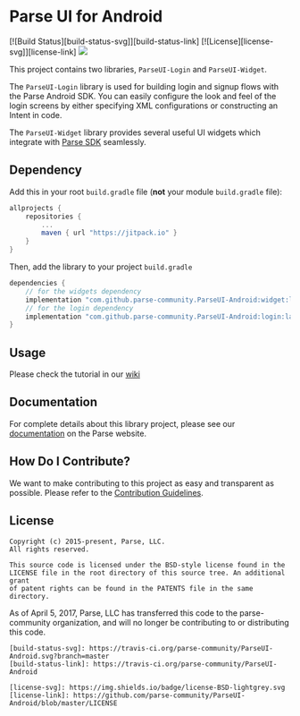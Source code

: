 # Parse UI for Android

[![Build Status][build-status-svg]][build-status-link]
[![License][license-svg]][license-link]
[![](https://jitpack.io/v/parse-community/ParseUI-Android.svg)](https://jitpack.io/#parse-community/ParseUI-Android)

This project contains two libraries, `ParseUI-Login` and `ParseUI-Widget`.

The `ParseUI-Login` library is used for building login and signup flows with the Parse Android SDK. You can easily configure the look and feel of the login screens by either specifying XML configurations or constructing an Intent in code.

The `ParseUI-Widget` library provides several useful UI widgets which integrate with [Parse SDK](https://github.com/ParsePlatform/Parse-SDK-Android)  seamlessly.


## Dependency

Add this in your root `build.gradle` file (**not** your module `build.gradle` file):

```gradle
allprojects {
	repositories {
		...
		maven { url "https://jitpack.io" }
	}
}
```

Then, add the library to your project `build.gradle`
```gradle
dependencies {
    // for the widgets dependency
    implementation "com.github.parse-community.ParseUI-Android:widget:latest.version.here"
    // for the login dependency
    implementation "com.github.parse-community.ParseUI-Android:login:latest.version.here"
}
```

## Usage
Please check the tutorial in our [wiki](https://github.com/ParsePlatform/ParseUI-Android/wiki)

## Documentation
For complete details about this library project, please see our [documentation](https://www.parse.com/docs/android/guide#user-interface-parseloginui) on the Parse website.

## How Do I Contribute?
We want to make contributing to this project as easy and transparent as possible. Please refer to the [Contribution Guidelines](https://github.com/parse-community/Parse-SDK-Android/blob/master/CONTRIBUTING.md).

## License
    Copyright (c) 2015-present, Parse, LLC.
    All rights reserved.

    This source code is licensed under the BSD-style license found in the
    LICENSE file in the root directory of this source tree. An additional grant
    of patent rights can be found in the PATENTS file in the same directory.

As of April 5, 2017, Parse, LLC has transferred this code to the parse-community organization, and will no longer be contributing to or distributing this code.

    [build-status-svg]: https://travis-ci.org/parse-community/ParseUI-Android.svg?branch=master
    [build-status-link]: https://travis-ci.org/parse-community/ParseUI-Android

    [license-svg]: https://img.shields.io/badge/license-BSD-lightgrey.svg
    [license-link]: https://github.com/parse-community/ParseUI-Android/blob/master/LICENSE
